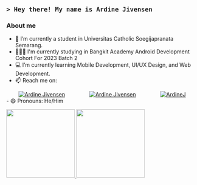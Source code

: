 <h3 align="left">
  <samp>&gt; Hey there! My name is <b><a>Ardine Jivensen</a></b></samp>
</h3>

<!-- About Section -->
### About me

- 🔭 I’m currently a student in Universitas Catholic Soegijapranata Semarang.
- 👨🏻‍💻 I'm currently studying in Bangkit Academy Android Development Cohort For 2023 Batch 2
- 💻 I’m currently learning Mobile Development, UI/UX Design, and Web Development.
- 📫 Reach me on: 
<div style="display: flex; justify-content: space-around;">
  <a href="https://instagram.com/ardinejiv" target="_blank">
    <img src="https://img.shields.io/badge/Instagram-fe4164?style=for-the-badge&logo=instagram&logoColor=white" alt="Ardine Jivensen" />
  </a> 

  <!-- LinkedIn Badge -->
  <a href="https://www.linkedin.com/in/ardinejivensen/" target="_blank">
    <img src="https://img.shields.io/badge/LinkedIn-0077B5?style=for-the-badge&logo=linkedin&logoColor=white" alt="Ardine Jivensen" />
  </a>

  <!-- GitHub Badge -->
  <a href="https://github.com/ArdineJ" target="_blank">
    <img src="https://img.shields.io/badge/GitHub-181717?style=for-the-badge&logo=github&logoColor=white" alt="ArdineJ" />
  </a>
</div>
- 😄 Pronouns: He/Him

<!-- Github Status -->
<p align="left">
  <a href="https://github.com/ArdineJ">
    <img height="180em" src="https://github-readme-stats-eight-theta.vercel.app/api?username=ArdineJ&show_icons=true&theme=algolia&include_all_commits=true&count_private=true"/>
    <img height="180em" src="https://github-readme-stats-eight-theta.vercel.app/api/top-langs/?username=ArdineJ&layout=compact&langs_count=8&theme=algolia"/>
  </a>
</p>
